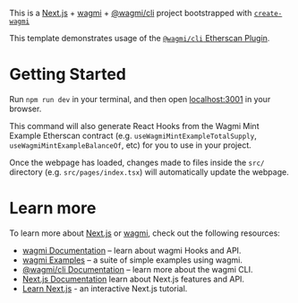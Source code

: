 This is a [Next.js](https://nextjs.org) + [wagmi](https://wagmi.sh) + [@wagmi/cli](https://wagmi.sh/cli) project bootstrapped with [`create-wagmi`](https://github.com/wagmi-dev/wagmi/tree/main/packages/create-wagmi)

This template demonstrates usage of the [`@wagmi/cli` Etherscan Plugin](https://wagmi.sh/cli/plugins/etherscan).

# Getting Started

Run `npm run dev` in your terminal, and then open [localhost:3001](http://localhost:3001) in your browser.

This command will also generate React Hooks from the Wagmi Mint Example Etherscan contract (e.g. `useWagmiMintExampleTotalSupply`, `useWagmiMintExampleBalanceOf`, etc) for you to use in your project.

Once the webpage has loaded, changes made to files inside the `src/` directory (e.g. `src/pages/index.tsx`) will automatically update the webpage.

# Learn more

To learn more about [Next.js](https://nextjs.org) or [wagmi](https://wagmi.sh), check out the following resources:

- [wagmi Documentation](https://wagmi.sh) – learn about wagmi Hooks and API.
- [wagmi Examples](https://wagmi.sh/examples/connect-wallet) – a suite of simple examples using wagmi.
- [@wagmi/cli Documentation](https://wagmi.sh/cli) – learn more about the wagmi CLI.
- [Next.js Documentation](https://nextjs.org/docs) learn about Next.js features and API.
- [Learn Next.js](https://nextjs.org/learn) - an interactive Next.js tutorial.
